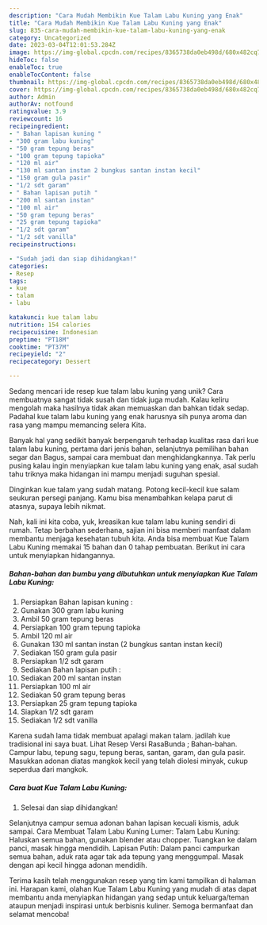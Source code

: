 ```yaml
---
description: "Cara Mudah Membikin Kue Talam Labu Kuning yang Enak"
title: "Cara Mudah Membikin Kue Talam Labu Kuning yang Enak"
slug: 835-cara-mudah-membikin-kue-talam-labu-kuning-yang-enak
category: Uncategorized
date: 2023-03-04T12:01:53.284Z
image: https://img-global.cpcdn.com/recipes/8365738da0eb498d/680x482cq70/kue-talam-labu-kuning-foto-resep-utama.jpg
hideToc: false
enableToc: true
enableTocContent: false
thumbnail: https://img-global.cpcdn.com/recipes/8365738da0eb498d/680x482cq70/kue-talam-labu-kuning-foto-resep-utama.jpg
cover: https://img-global.cpcdn.com/recipes/8365738da0eb498d/680x482cq70/kue-talam-labu-kuning-foto-resep-utama.jpg
author: Admin
authorAv: notfound
ratingvalue: 3.9
reviewcount: 16
recipeingredient:
- " Bahan lapisan kuning "
- "300 gram labu kuning"
- "50 gram tepung beras"
- "100 gram tepung tapioka"
- "120 ml air"
- "130 ml santan instan 2 bungkus santan instan kecil"
- "150 gram gula pasir"
- "1/2 sdt garam"
- " Bahan lapisan putih "
- "200 ml santan instan"
- "100 ml air"
- "50 gram tepung beras"
- "25 gram tepung tapioka"
- "1/2 sdt garam"
- "1/2 sdt vanilla"
recipeinstructions:

- "Sudah jadi dan siap dihidangkan!"
categories:
- Resep
tags:
- kue
- talam
- labu

katakunci: kue talam labu 
nutrition: 154 calories
recipecuisine: Indonesian
preptime: "PT18M"
cooktime: "PT37M"
recipeyield: "2"
recipecategory: Dessert

---
```





Sedang mencari ide resep kue talam labu kuning yang unik? Cara membuatnya sangat tidak susah dan tidak juga mudah. Kalau keliru mengolah maka hasilnya tidak akan memuaskan dan bahkan tidak sedap. Padahal kue talam labu kuning yang enak harusnya sih punya aroma dan rasa yang mampu memancing selera Kita.





Banyak hal yang sedikit banyak berpengaruh terhadap kualitas rasa dari kue talam labu kuning, pertama dari jenis bahan, selanjutnya pemilihan bahan segar dan Bagus, sampai cara membuat dan menghidangkannya. Tak perlu pusing kalau ingin menyiapkan kue talam labu kuning yang enak,      asal sudah tahu triknya maka hidangan ini mampu menjadi suguhan spesial.














Dinginkan kue talam yang sudah matang. Potong kecil-kecil kue salam seukuran persegi panjang. Kamu bisa menambahkan kelapa parut di atasnya, supaya lebih nikmat.






Nah, kali ini kita coba, yuk, kreasikan kue talam labu kuning sendiri di rumah. Tetap berbahan sederhana, sajian ini bisa memberi manfaat dalam membantu menjaga kesehatan tubuh kita. Anda bisa membuat Kue Talam Labu Kuning memakai 15 bahan dan 0 tahap pembuatan. Berikut ini cara untuk menyiapkan hidangannya.

<!--inarticleads1-->

##### Bahan-bahan dan bumbu yang dibutuhkan untuk menyiapkan Kue Talam Labu Kuning:

1. Persiapkan  Bahan lapisan kuning :
1. Gunakan 300 gram labu kuning
1. Ambil 50 gram tepung beras
1. Persiapkan 100 gram tepung tapioka
1. Ambil 120 ml air
1. Gunakan 130 ml santan instan (2 bungkus santan instan kecil)
1. Sediakan 150 gram gula pasir
1. Persiapkan 1/2 sdt garam
1. Sediakan  Bahan lapisan putih :
1. Sediakan 200 ml santan instan
1. Persiapkan 100 ml air
1. Sediakan 50 gram tepung beras
1. Persiapkan 25 gram tepung tapioka
1. Siapkan 1/2 sdt garam
1. Sediakan 1/2 sdt vanilla


Karena sudah lama tidak membuat apalagi makan talam. jadilah kue tradisional ini saya buat. Lihat Resep Versi RasaBunda ; Bahan-bahan. Campur labu, tepung sagu, tepung beras, santan, garam, dan gula pasir. Masukkan adonan diatas mangkok kecil yang telah diolesi minyak, cukup seperdua dari mangkok. 

<!--inarticleads2-->

##### Cara buat Kue Talam Labu Kuning:


1. Selesai dan siap dihidangkan!

Selanjutnya campur semua adonan bahan lapisan kecuali kismis, aduk sampai. Cara Membuat Talam Labu Kuning Lumer: Talam Labu Kuning: Haluskan semua bahan, gunakan blender atau chopper. Tuangkan ke dalam panci, masak hingga mendidih. Lapisan Putih: Dalam panci campurkan semua bahan, aduk rata agar tak ada tepung yang menggumpal. Masak dengan api kecil hingga adonan mendidih. 

Terima kasih telah menggunakan resep yang tim kami tampilkan di halaman ini. Harapan kami, olahan Kue Talam Labu Kuning yang mudah di atas dapat membantu anda menyiapkan hidangan yang sedap untuk keluarga/teman ataupun menjadi inspirasi untuk berbisnis kuliner. Semoga bermanfaat dan selamat mencoba!

